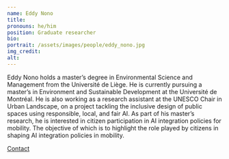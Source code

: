 ```yaml
---
name: Eddy Nono
title: 
pronouns: he/him
position: Graduate researcher
bio:
portrait: /assets/images/people/eddy_nono.jpg
img_credit:
alt:
---
```

Eddy Nono holds a master’s degree in Environmental Science and Management from the Université de Liège. He is currently pursuing a master’s in Environment and Sustainable Development at the Université de Montréal. He is also working as a research assistant at the UNESCO Chair in Urban Landscape, on a project tackling the inclusive design of public spaces using responsible, local, and fair AI. As part of his master’s research, he is interested in citizen participation in AI integration policies for mobility. The objective of which is to highlight the role played by citizens in shaping AI integration policies in mobility.

[Contact](https://www.linkedin.com/in/eddy-damaris-nono-defo-360125177/)
